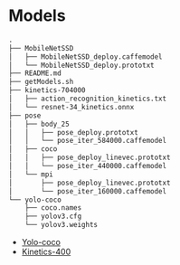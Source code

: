 # Models 

```txt
.
├── MobileNetSSD
│   ├── MobileNetSSD_deploy.caffemodel
│   └── MobileNetSSD_deploy.prototxt
├── README.md
├── getModels.sh
├── kinetics-704000
│   ├── action_recognition_kinetics.txt
│   └── resnet-34_kinetics.onnx
├── pose
│   ├── body_25
│   │   ├── pose_deploy.prototxt
│   │   └── pose_iter_584000.caffemodel
│   ├── coco
│   │   ├── pose_deploy_linevec.prototxt
│   │   └── pose_iter_440000.caffemodel
│   └── mpi
│       ├── pose_deploy_linevec.prototxt
│       └── pose_iter_160000.caffemodel
└── yolo-coco
    ├── coco.names
    ├── yolov3.cfg
    └── yolov3.weights
```

- [Yolo-coco](https://pjreddie.com/darknet/yolo/)
- [Kinetics-400](https://github.com/shuvamdas/human-activity-recognition)